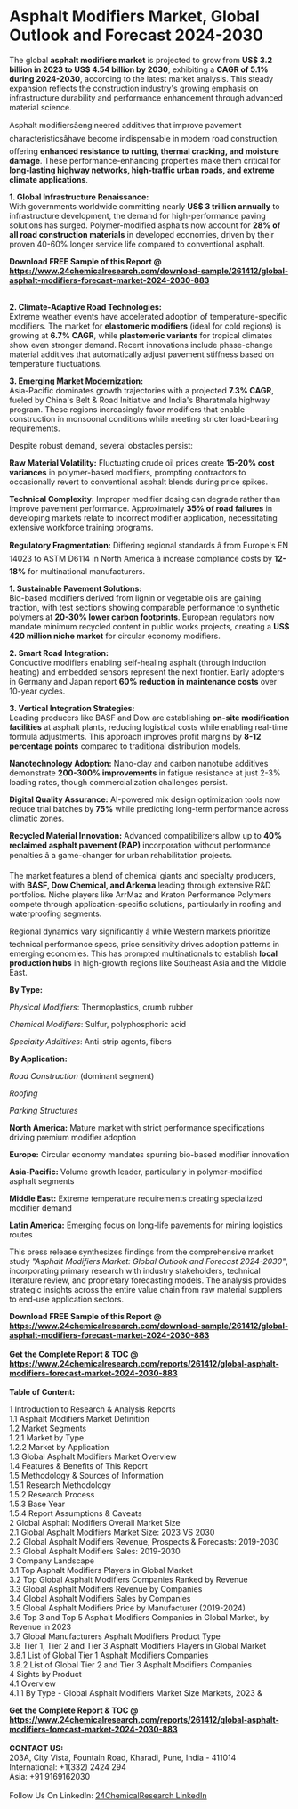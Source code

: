 <h1>Asphalt Modifiers Market, Global Outlook and Forecast 2024-2030</h1><p>The global <strong>asphalt modifiers market</strong> is projected to grow from <strong>US$ 3.2 billion in 2023 to US$ 4.54 billion by 2030</strong>, exhibiting a <strong>CAGR of 5.1% during 2024-2030</strong>, according to the latest market analysis. This steady expansion reflects the construction industry's growing emphasis on infrastructure durability and performance enhancement through advanced material science.</p><p>Asphalt modifiersâengineered additives that improve pavement characteristicsâhave become indispensable in modern road construction, offering <strong>enhanced resistance to rutting, thermal cracking, and moisture damage</strong>. These performance-enhancing properties make them critical for <strong>long-lasting highway networks, high-traffic urban roads, and extreme climate applications</strong>.</p><p><strong>1. Global Infrastructure Renaissance:</strong><br>
With governments worldwide committing nearly <strong>US$ 3 trillion annually</strong> to infrastructure development, the demand for high-performance paving solutions has surged. Polymer-modified asphalts now account for <strong>28% of all road construction materials</strong> in developed economies, driven by their proven 40-60% longer service life compared to conventional asphalt.</p><div><b>Download FREE Sample of this Report @ 
            <a href="https://www.24chemicalresearch.com/download-sample/261412/global-asphalt-modifiers-forecast-market-2024-2030-883">
            https://www.24chemicalresearch.com/download-sample/261412/global-asphalt-modifiers-forecast-market-2024-2030-883</a></b></div><br><p><strong>2. Climate-Adaptive Road Technologies:</strong><br>
Extreme weather events have accelerated adoption of temperature-specific modifiers. The market for <strong>elastomeric modifiers</strong> (ideal for cold regions) is growing at <strong>6.7% CAGR</strong>, while <strong>plastomeric variants</strong> for tropical climates show even stronger demand. Recent innovations include phase-change material additives that automatically adjust pavement stiffness based on temperature fluctuations.</p><p><strong>3. Emerging Market Modernization:</strong><br>
Asia-Pacific dominates growth trajectories with a projected <strong>7.3% CAGR</strong>, fueled by China's Belt &amp; Road Initiative and India's Bharatmala highway program. These regions increasingly favor modifiers that enable construction in monsoonal conditions while meeting stricter load-bearing requirements.</p><p>Despite robust demand, several obstacles persist:</p><p><strong>Raw Material Volatility:</strong> Fluctuating crude oil prices create <strong>15-20% cost variances</strong> in polymer-based modifiers, prompting contractors to occasionally revert to conventional asphalt blends during price spikes.</p><p><strong>Technical Complexity:</strong> Improper modifier dosing can degrade rather than improve pavement performance. Approximately <strong>35% of road failures</strong> in developing markets relate to incorrect modifier application, necessitating extensive workforce training programs.</p><p><strong>Regulatory Fragmentation:</strong> Differing regional standards â from Europe's EN 14023 to ASTM D6114 in North America â increase compliance costs by <strong>12-18%</strong> for multinational manufacturers.</p><p><strong>1. Sustainable Pavement Solutions:</strong><br>
Bio-based modifiers derived from lignin or vegetable oils are gaining traction, with test sections showing comparable performance to synthetic polymers at <strong>20-30% lower carbon footprints</strong>. European regulators now mandate minimum recycled content in public works projects, creating a <strong>US$ 420 million niche market</strong> for circular economy modifiers.</p><p><strong>2. Smart Road Integration:</strong><br>
Conductive modifiers enabling self-healing asphalt (through induction heating) and embedded sensors represent the next frontier. Early adopters in Germany and Japan report <strong>60% reduction in maintenance costs</strong> over 10-year cycles.</p><p><strong>3. Vertical Integration Strategies:</strong><br>
Leading producers like BASF and Dow are establishing <strong>on-site modification facilities</strong> at asphalt plants, reducing logistical costs while enabling real-time formula adjustments. This approach improves profit margins by <strong>8-12 percentage points</strong> compared to traditional distribution models.</p><p><strong>Nanotechnology Adoption:</strong> Nano-clay and carbon nanotube additives demonstrate <strong>200-300% improvements</strong> in fatigue resistance at just 2-3% loading rates, though commercialization challenges persist.</p><p><strong>Digital Quality Assurance:</strong> AI-powered mix design optimization tools now reduce trial batches by <strong>75%</strong> while predicting long-term performance across climatic zones.</p><p><strong>Recycled Material Innovation:</strong> Advanced compatibilizers allow up to <strong>40% reclaimed asphalt pavement (RAP)</strong> incorporation without performance penalties â a game-changer for urban rehabilitation projects.</p><p>The market features a blend of chemical giants and specialty producers, with <strong>BASF, Dow Chemical, and Arkema</strong> leading through extensive R&amp;D portfolios. Niche players like ArrMaz and Kraton Performance Polymers compete through application-specific solutions, particularly in roofing and waterproofing segments.</p><p>Regional dynamics vary significantly â while Western markets prioritize technical performance specs, price sensitivity drives adoption patterns in emerging economies. This has prompted multinationals to establish <strong>local production hubs</strong> in high-growth regions like Southeast Asia and the Middle East.</p><p><strong>By Type:</strong></p><p><em>Physical Modifiers</em>: Thermoplastics, crumb rubber</p><p><em>Chemical Modifiers</em>: Sulfur, polyphosphoric acid</p><p><em>Specialty Additives</em>: Anti-strip agents, fibers</p><p><strong>By Application:</strong></p><p><em>Road Construction</em> (dominant segment)</p><p><em>Roofing</em></p><p><em>Parking Structures</em></p><p><strong>North America:</strong> Mature market with strict performance specifications driving premium modifier adoption</p><p><strong>Europe:</strong> Circular economy mandates spurring bio-based modifier innovation</p><p><strong>Asia-Pacific:</strong> Volume growth leader, particularly in polymer-modified asphalt segments</p><p><strong>Middle East:</strong> Extreme temperature requirements creating specialized modifier demand</p><p><strong>Latin America:</strong> Emerging focus on long-life pavements for mining logistics routes</p><p>This press release synthesizes findings from the comprehensive market study <em>"Asphalt Modifiers Market: Global Outlook and Forecast 2024-2030"</em>, incorporating primary research with industry stakeholders, technical literature review, and proprietary forecasting models. The analysis provides strategic insights across the entire value chain from raw material suppliers to end-use application sectors.</p><div><b>Download FREE Sample of this Report @ 
            <a href="https://www.24chemicalresearch.com/download-sample/261412/global-asphalt-modifiers-forecast-market-2024-2030-883">
            https://www.24chemicalresearch.com/download-sample/261412/global-asphalt-modifiers-forecast-market-2024-2030-883</a></b></div><br><div><b>Get the Complete Report & TOC @ 
            <a href="https://www.24chemicalresearch.com/reports/261412/global-asphalt-modifiers-forecast-market-2024-2030-883">
            https://www.24chemicalresearch.com/reports/261412/global-asphalt-modifiers-forecast-market-2024-2030-883</a></b></div><br>
            <b>Table of Content:</b><p>1 Introduction to Research & Analysis Reports<br />
    1.1 Asphalt Modifiers Market Definition<br />
    1.2 Market Segments<br />
        1.2.1 Market by Type<br />
        1.2.2 Market by Application<br />
    1.3 Global Asphalt Modifiers Market Overview<br />
    1.4 Features & Benefits of This Report<br />
    1.5 Methodology & Sources of Information<br />
        1.5.1 Research Methodology<br />
        1.5.2 Research Process<br />
        1.5.3 Base Year<br />
        1.5.4 Report Assumptions & Caveats<br />
2 Global Asphalt Modifiers Overall Market Size<br />
    2.1 Global Asphalt Modifiers Market Size: 2023 VS 2030<br />
    2.2 Global Asphalt Modifiers Revenue, Prospects & Forecasts: 2019-2030<br />
    2.3 Global Asphalt Modifiers Sales: 2019-2030<br />
3 Company Landscape<br />
    3.1 Top Asphalt Modifiers Players in Global Market<br />
    3.2 Top Global Asphalt Modifiers Companies Ranked by Revenue<br />
    3.3 Global Asphalt Modifiers Revenue by Companies<br />
    3.4 Global Asphalt Modifiers Sales by Companies<br />
    3.5 Global Asphalt Modifiers Price by Manufacturer (2019-2024)<br />
    3.6 Top 3 and Top 5 Asphalt Modifiers Companies in Global Market, by Revenue in 2023<br />
    3.7 Global Manufacturers Asphalt Modifiers Product Type<br />
    3.8 Tier 1, Tier 2 and Tier 3 Asphalt Modifiers Players in Global Market<br />
        3.8.1 List of Global Tier 1 Asphalt Modifiers Companies<br />
        3.8.2 List of Global Tier 2 and Tier 3 Asphalt Modifiers Companies<br />
4 Sights by Product<br />
    4.1 Overview<br />
        4.1.1 By Type - Global Asphalt Modifiers Market Size Markets, 2023 &</p><div><b>Get the Complete Report & TOC @ 
            <a href="https://www.24chemicalresearch.com/reports/261412/global-asphalt-modifiers-forecast-market-2024-2030-883">
            https://www.24chemicalresearch.com/reports/261412/global-asphalt-modifiers-forecast-market-2024-2030-883</a></b></div><br><b>CONTACT US:</b><br>
            203A, City Vista, Fountain Road, Kharadi, Pune, India - 411014<br>
            International: +1(332) 2424 294<br>
            Asia: +91 9169162030 <br><br>
            Follow Us On LinkedIn: <a href="https://www.linkedin.com/company/24chemicalresearch/">24ChemicalResearch LinkedIn</a>